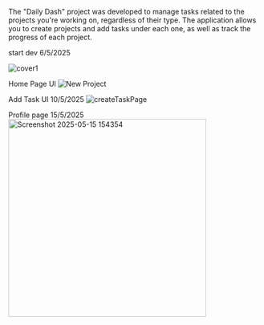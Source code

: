 The "Daily Dash" project was developed to manage tasks related to the projects you're working on, regardless of their type. The application allows you to create projects and add tasks under each one, as well as track the progress of each project.

start dev 6/5/2025

![cover1](https://github.com/user-attachments/assets/7df3485d-a46b-40a3-a0bf-1ceda63ebba9)


Home Page UI
![New Project](https://github.com/user-attachments/assets/88dbc2ed-bb67-40c3-8fc8-7c022164f1b3)


Add Task UI 10/5/2025
![createTaskPage](https://github.com/user-attachments/assets/659a5ba4-b2df-41fd-a3f6-377f096d18b3)

Profile page 15/5/2025
</br>
<img width="394" alt="Screenshot 2025-05-15 154354" src="https://github.com/user-attachments/assets/191ec1ea-906f-4ed6-86fc-66962f4996ce" />
